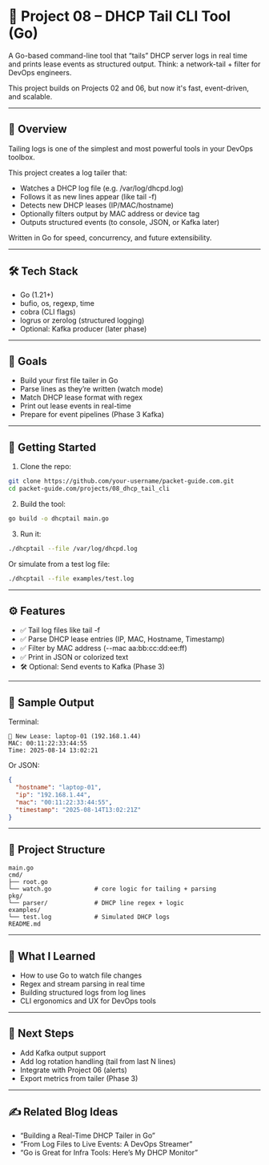 # 📘 Project 08 – DHCP Tail CLI Tool (Go)

A Go-based command-line tool that “tails” DHCP server logs in real time and prints lease events as structured output. Think: a network-tail + filter for DevOps engineers.

This project builds on Projects 02 and 06, but now it's fast, event-driven, and scalable.

---

## 🧭 Overview

Tailing logs is one of the simplest and most powerful tools in your DevOps toolbox.

This project creates a log tailer that:

- Watches a DHCP log file (e.g. /var/log/dhcpd.log)
- Follows it as new lines appear (like tail -f)
- Detects new DHCP leases (IP/MAC/hostname)
- Optionally filters output by MAC address or device tag
- Outputs structured events (to console, JSON, or Kafka later)

Written in Go for speed, concurrency, and future extensibility.

---

## 🛠 Tech Stack

- Go (1.21+)
- bufio, os, regexp, time
- cobra (CLI flags)
- logrus or zerolog (structured logging)
- Optional: Kafka producer (later phase)

---

## 🎯 Goals

- Build your first file tailer in Go
- Parse lines as they’re written (watch mode)
- Match DHCP lease format with regex
- Print out lease events in real-time
- Prepare for event pipelines (Phase 3 Kafka)

---

## 🚀 Getting Started

1. Clone the repo:

```bash
git clone https://github.com/your-username/packet-guide.com.git
cd packet-guide.com/projects/08_dhcp_tail_cli
```

2. Build the tool:

```bash
go build -o dhcptail main.go
```

3. Run it:

```bash
./dhcptail --file /var/log/dhcpd.log
```

Or simulate from a test log file:

```bash
./dhcptail --file examples/test.log
```

---

## ⚙️ Features

- ✅ Tail log files like tail -f
- ✅ Parse DHCP lease entries (IP, MAC, Hostname, Timestamp)
- ✅ Filter by MAC address (--mac aa:bb:cc:dd:ee:ff)
- ✅ Print in JSON or colorized text
- 🛠 Optional: Send events to Kafka (Phase 3)

---

## 🧪 Sample Output

Terminal:

```
📡 New Lease: laptop-01 (192.168.1.44)
MAC: 00:11:22:33:44:55
Time: 2025-08-14 13:02:21
```

Or JSON:

```json
{
  "hostname": "laptop-01",
  "ip": "192.168.1.44",
  "mac": "00:11:22:33:44:55",
  "timestamp": "2025-08-14T13:02:21Z"
}
```

---

## 📂 Project Structure

```
main.go
cmd/
├── root.go
└── watch.go            # core logic for tailing + parsing
pkg/
└── parser/             # DHCP line regex + logic
examples/
└── test.log            # Simulated DHCP logs
README.md
```

---

## 🧠 What I Learned

- How to use Go to watch file changes
- Regex and stream parsing in real time
- Building structured logs from log lines
- CLI ergonomics and UX for DevOps tools

---

## 🔁 Next Steps

- Add Kafka output support
- Add log rotation handling (tail from last N lines)
- Integrate with Project 06 (alerts)
- Export metrics from tailer (Phase 3)

---

## ✍️ Related Blog Ideas

- “Building a Real-Time DHCP Tailer in Go”
- “From Log Files to Live Events: A DevOps Streamer”
- “Go is Great for Infra Tools: Here’s My DHCP Monitor”
